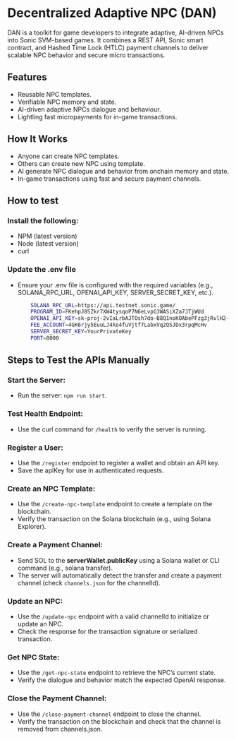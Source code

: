 # Decentralized Adaptive NPC (DAN)

DAN is a toolkit for game developers to integrate adaptive, AI-driven NPCs into Sonic SVM-based games. 
It combines a REST API, Sonic smart contract, and Hashed Time Lock (HTLC) payment channels to deliver scalable NPC behavior and secure micro transactions.

## Features

- Reusable NPC templates.
- Verifiable NPC memory and state.
- AI-driven adaptive NPCs dialogue and behaviour.
- Lightling fast micropayments for in-game transactions.

## How It Works

- Anyone can create NPC templates.
- Others can create new NPC using template.
- AI generate NPC dialogue and behavior from onchain memory and state.
- In-game transactions using fast and secure payment channels.
  
## How to test

### Install the following:
- NPM (latest version)
- Node (latest version)
- curl

### Update the .env file

-   Ensure your .env file is configured with the required variables (e.g., SOLANA_RPC_URL, OPENAI_API_KEY, SERVER_SECRET_KEY, etc.).

    ```bash
        SOLANA_RPC_URL=https://api.testnet.sonic.game/
        PROGRAM_ID=FKehpJ8SZkr7XW4tysqoP7N6eLvpG3WASiXZa7JTjWUd
        OPENAI_API_KEY=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
        FEE_ACCOUNT=4GK6rjy5EuuLJ4Xo4fuVjtf7LabxVq2QSJDx3rpqMcHv
        SERVER_SECRET_KEY=YourPrivateKey
        PORT=8000
    ```

## Steps to Test the APIs Manually

### Start the Server:

- Run the server: `npm run start`.

### Test Health Endpoint:
- Use the curl command for `/health` to verify the server is running.

### Register a User:
- Use the `/register` endpoint to register a wallet and obtain an API key.
- Save the apiKey for use in authenticated requests.

### Create an NPC Template:
- Use the `/create-npc-template` endpoint to create a template on the blockchain.
- Verify the transaction on the Solana blockchain (e.g., using Solana Explorer).

### Create a Payment Channel:
- Send SOL to the **serverWallet.publicKey** using a Solana wallet or CLI command (e.g., solana transfer).
- The server will automatically detect the transfer and create a payment channel (check `channels.json` for the channelId).

### Update an NPC:
- Use the `/update-npc` endpoint with a valid channelId to initialize or update an NPC.
- Check the response for the transaction signature or serialized transaction.

### Get NPC State:
- Use the `/get-npc-state` endpoint to retrieve the NPC’s current state.
- Verify the dialogue and behavior match the expected OpenAI response.

### Close the Payment Channel:
- Use the `/close-payment-channel` endpoint to close the channel.
- Verify the transaction on the blockchain and check that the channel is removed from channels.json.
